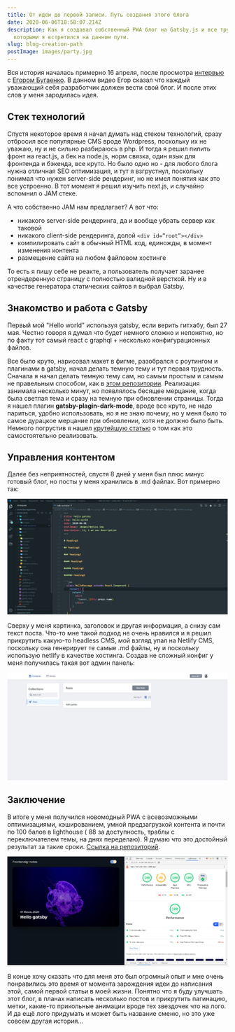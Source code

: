```yaml
---
title: От идеи до первой записи. Путь создания этого блога
date: 2020-06-06T18:58:07.214Z
description: Как я создавал собственный PWA блог на Gatsby.js и все трудности с
  которыми я встретился на данном пути.
slug: blog-creation-path
postImage: images/party.jpg
---
```

Вся история началась примерно 16 апреля, после просмотра [интервью](https://www.youtube.com/watch?v=Dic_VlZ_vn8) с [Егором Бугаенко](https://www.yegor256.com/about-me.html). В данном видео Егор сказал что каждый уважающий себя разработчик должен вести свой блог. И после этих слов у меня зародилась идея. 

## Стек технологий

Спустя некоторое время я начал думать над стеком технологий, сразу отбросил все популярные CMS вроде Wordpress, поскольку их не уважаю, ну и не сильно разбираюсь в php. И тогда я решил пилить фронт на react.js, а бек на node.js, норм связка, один язык для фронтенда и бэкенда, все круто. Но было одно  но - для любого блога нужна отличная SEO оптимизация, и тут я взгрустнул, поскольку понимал что нужен server-side рендеринг, но не имел понятия как это все устроенно. В тот момент я решил изучить next.js, и случайно вспомнил о JAM стеке. 

А что собственно JAM нам предлагает? А вот что:

* никакого server-side рендеринга, да и вообще убрать сервер как таковой
* никакого client-side рендеринга, долой `<div id=”root”></div>`
* компилировать сайт в обычный HTML код, единожды, в момент изменения контента
* размещение сайта на любом файловом хостинге

То есть я пишу себе не реакте, а пользователь получает заранее отрендеренную страницу с полностью валидной версткой.  Ну и в качестве генератора статических сайтов я выбрал Gatsby.

## Знакомство и работа с Gatsby

Первый мой "Hello world" используя gatsby, если верить гитхабу, был 27 мая. Честно говоря  я думал что будет немного сложно и непонятно, но по факту тот самый react с graphql + несколько конфигурационных  файлов.

Все было круто, нарисовал макет в фигме, разобрался с роутингом и плагинами в gatsby,  начал делать темную тему и тут первая трудность. Сначала я начал делать темную тему сам, но самым простым и самым не правельным способом, как в [этом репозитории](https://github.com/Yeroshenko/dark-theme). Реализация занимала несколько минут, но появлялось бесящее мерцание, когда была светлая тема и сразу на темную при обновлении страницы. Тогда я нашел плагин **gatsby-plagin-dark-mode**, вроде все круто, не надо париться, удобно использовать, но я не знаю почему, но у меня было то самое дурацкое мерцание при обновлении, хотя не должно было быть. Немного погрустив я нашел [крутейшую статью](https://joshwcomeau.com/gatsby/dark-mode/) о том как это самостоятельно реализовать.  

## Управления контентом

Далее без неприятностей, спустя 8 дней у меня был плюс минус готовый блог, но посты у меня хранились в .md файлах. Вот примерно так: 

![Mdx example](images/screenshot_mdx.jpg "Пример поста в .md файле")

Сверху у меня картинка, заголовок и другая информация, а снизу сам текст поста. Что-то мне такой подход не очень нравился и я решил прикрутить какую-то headless CMS, мой взгляд упал на Netlify CMS, поскольку она генерирует те самые .md файлы, ну и поскольку использую netlify в качестве хостинга.  Создав не сложный конфиг у меня получилась такая вот админ панель: 

![Admin panel image](images/adminka.jpg "Admin panel image")

## Заключение

В итоге у меня получился новомодный PWA с всевозможными оптимизациями, кэшированием, умной предзагрузкой контента и почти по 100 балов в lighthouse ( 88 за доступность, траблы с переключателем темы, на днях переделаю). Я думаю что это достойный результат за такие сроки. [Ссылка на репозиторий](https://github.com/Yeroshenko/gatsby-blog).

![Lighthouse image](images/lighthouse.jpg "Lighthouse image")

В конце хочу сказать что для меня это был огромный опыт и мне очень понравились это время от момента зарождения идеи до написания этой, самой первой статьи в моей жизни. Понятно что я буду улучшать этот блог, в планах написать несколько постов и прикрутить пагинацию, метки, какие-то прикольные анимации вроде тех звездочек что на лого. И да ещё лого придумать и может быть название сменю, но это уже совсем другая история...